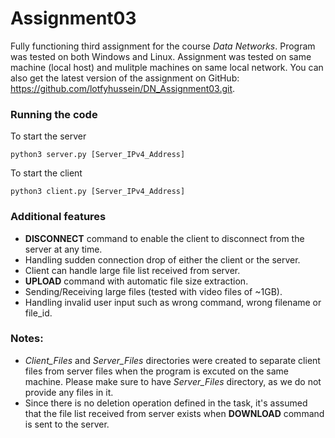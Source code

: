 # Assignment03
 
Fully functioning third assignment for the course _Data Networks_. Program was tested on both Windows and Linux. Assignment was tested on same machine (local host) and mulitple machines on same local network. You can also get the latest version of the assignment on GitHub: https://github.com/lotfyhussein/DN_Assignment03.git.
 
### Running the code
To start the server
```
python3 server.py [Server_IPv4_Address]
```
To start the client
```
python3 client.py [Server_IPv4_Address]
```
 
### Additional features 
- __DISCONNECT__ command to enable the client to disconnect from the server at any time.
- Handling sudden connection drop of either the client or the server.
- Client can handle large file list received from server.
- __UPLOAD__ command with automatic file size extraction.
- Sending/Receiving large files (tested with video files of ~1GB).
- Handling invalid user input such as wrong command, wrong filename or file_id.
 
### Notes:
- _Client_Files_ and _Server_Files_ directories were created to separate client files from server files when the program is excuted on the same machine. Please make sure to have _Server_Files_ directory, as we do not provide any files in it.
- Since there is no deletion operation defined in the task, it's assumed that the file list received from server exists when __DOWNLOAD__ command is sent to the server.